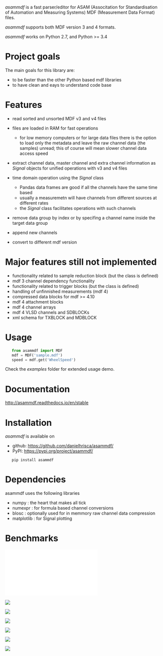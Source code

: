 *asammdf* is a fast parser/editor for ASAM (Associtation for Standardisation of Automation and Measuring Systems) MDF (Measurement Data Format) files. 

*asammdf* supports both MDF version 3 and 4 formats. 

*asammdf* works on Python 2.7, and Python >= 3.4


Project goals
=============
The main goals for this library are:

* to be faster than the other Python based mdf libraries
* to have clean and eays to understand code base

Features
========

* read sorted and unsorted MDF v3 and v4 files
* files are loaded in RAM for fast operations

    * for low memory computers or for large data files there is the option to load only the metadata and leave the raw channel data (the samples) unread; this of course will mean slower channel data access speed

* extract channel data, master channel and extra channel information as *Signal* objects for unified operations with v3 and v4 files
* time domain operation using the *Signal* class

    * Pandas data frames are good if all the channels have the same time based
    * usually a measuremetn will have channels from different sources at different rates
    * the *Signal* class facilitates operations with such channels
    
* remove data group by index or by specifing a channel name inside the target data group
* append new channels
* convert to different mdf version

Major features still not implemented
====================================

* functionality related to sample reduction block (but the class is defined)
* mdf 3 channel dependency functionality
* functionality related to trigger blocks (but the class is defined)
* handling of unfinnished measurements (mdf 4)
* compressed data blocks for mdf >= 4.10
* mdf 4 attachment blocks
* mdf 4 channel arrays
* mdf 4 VLSD channels and SDBLOCKs
* xml schema for TXBLOCK and MDBLOCK

Usage
=====

```python
   from asammdf import MDF
   mdf = MDF('sample.mdf')
   speed = mdf.get('WheelSpeed')
 ```  
 
Check the *examples* folder for extended usage demo.

Documentation
=============
http://asammdf.readthedocs.io/en/stable

Installation
============
*asammdf* is available on 

* github: https://github.com/danielhrisca/asammdf/
* PyPI: https://pypi.org/project/asammdf/
    
```
   pip install asammdf
```
    
Dependencies
============
asammdf uses the following libraries

* numpy : the heart that makes all tick
* numexpr : for formula based channel conversions
* blosc : optionally used for in memmory raw channel data compression
* matplotlib : for Signal plotting

Benchmarks
==========

![Using Python 3.6.1 x64](benchmarks/asam_2.0.0_vs_reader_0.2.5_Pyhton3.6.1x64_SSD_i7-6820.txt)

![](benchmarks/open.png)

![](benchmarks/open_ram_usage.png)

![](benchmarks/save.png)

![](benchmarks/save_ram_usage.png)

![](benchmarks/get_all_channels.png)

![](benchmarks/get_all_channels_ram_usage.png)
